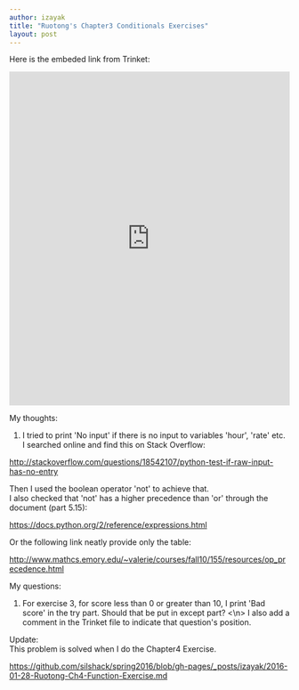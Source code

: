 ```yaml
---
author: izayak
title: "Ruotong's Chapter3 Conditionals Exercises"
layout: post
---
```


Here is the embeded link from Trinket:  
<iframe src="https://trinket.io/embed/python/138830866d" width="100%" height="600" frameborder="0" marginwidth="0" marginheight="0" allowfullscreen></iframe>

My thoughts:  
1. I tried to print 'No input' if there is no input to variables 'hour', 'rate' etc.   
I searched online and find this on Stack Overflow:  

http://stackoverflow.com/questions/18542107/python-test-if-raw-input-has-no-entry  

Then I used the boolean operator 'not' to achieve that.  
I also checked that 'not' has a higher precedence than 'or' through the document (part 5.15):  

https://docs.python.org/2/reference/expressions.html  

Or the following link neatly provide only the table:    

http://www.mathcs.emory.edu/~valerie/courses/fall10/155/resources/op_precedence.html  


My questions:  
1. For exercise 3, for score less than 0 or greater than 10, I print 'Bad score' in the try part. Should that be put in except part? <\n>
I also add a comment in the Trinket file to indicate that question's position.  

Update:  
This problem is solved when I do the Chapter4 Exercise.  

https://github.com/silshack/spring2016/blob/gh-pages/_posts/izayak/2016-01-28-Ruotong-Ch4-Function-Exercise.md  


